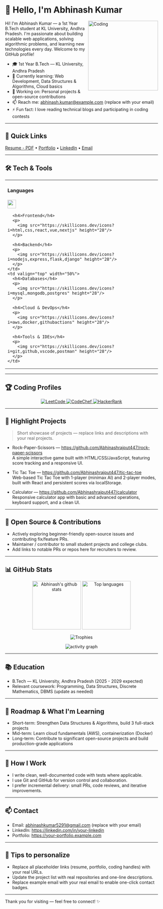 # 👋 Hello, I'm Abhinash Kumar
<img align="right" alt="Coding" width="230" src="https://raw.githubusercontent.com/Abhinashrajput447/Abhinashrajput447/main/assets/hero-code.gif" />

Hi! I'm Abhinash Kumar — a 1st Year B.Tech student at KL University, Andhra Pradesh. I'm passionate about building scalable web applications, solving algorithmic problems, and learning new technologies every day. Welcome to my GitHub profile!

- 🎓 1st Year B.Tech — KL University, Andhra Pradesh
- 🌱 Currently learning: Web Development, Data Structures & Algorithms, Cloud basics
- 🔭 Working on: Personal projects & open-source contributions
- 📫 Reach me: abhinash.kumar@example.com (replace with your email)
- ⚡ Fun fact: I love reading technical blogs and participating in coding contests

---

## 🔭 Quick Links
[Resume - PDF](https://example.com/your-resume.pdf) • [Portfolio](https://your-portfolio.example.com) • [LinkedIn](https://linkedin.com/in/your-linkedin) • [Email](mailto:abhinash.kumar@example.com)

---

## 🛠️ Tech & Tools

<table>
  <tr>
    <td valign="top" width="50%">
      <h4>Languages</h4>
      <p>
        <img src="https://skillicons.dev/icons?i=python,java,c,cpp,js,ts" height="28"/>
      </p>

      <h4>Frontend</h4>
      <p>
        <img src="https://skillicons.dev/icons?i=html,css,react,vue,nextjs" height="28"/>
      </p>

      <h4>Backend</h4>
      <p>
        <img src="https://skillicons.dev/icons?i=nodejs,express,flask,django" height="28"/>
      </p>
    </td>
    <td valign="top" width="50%">
      <h4>Databases</h4>
      <p>
        <img src="https://skillicons.dev/icons?i=mysql,mongodb,postgres" height="28"/>
      </p>

      <h4>Cloud & DevOps</h4>
      <p>
        <img src="https://skillicons.dev/icons?i=aws,docker,githubactions" height="28"/>
      </p>

      <h4>Tools & IDEs</h4>
      <p>
        <img src="https://skillicons.dev/icons?i=git,github,vscode,postman" height="28"/>
      </p>
    </td>
  </tr>
</table>

---

## 🏆 Coding Profiles
<div align="center">
  <a href="https://leetcode.com/Abhinash_4749" target="_blank">
    <img src="https://img.shields.io/badge/LeetCode-FFA116?style=for-the-badge&logo=LeetCode&logoColor=white" alt="LeetCode"/>
  </a>
  <a href="https://www.codechef.com/users/klu2500030978" target="_blank">
    <img src="https://img.shields.io/badge/CodeChef-%23964B00?style=for-the-badge&logo=CodeChef&logoColor=white" alt="CodeChef"/>
  </a>
  <a href="https://www.hackerrank.com/@h2500030978" target="_blank">
    <img src="https://img.shields.io/badge/HackerRank-2EC866?style=for-the-badge&logo=HackerRank&logoColor=white" alt="HackerRank"/>
  </a>
  
</div>

---

## 💼 Highlight Projects
> Short showcase of projects — replace links and descriptions with your real projects.

- Rock-Paper-Scissors — https://github.com/Abhinashrajput447/rock-paper-scissors  
  A simple interactive game built with HTML/CSS/JavaScript, featuring score tracking and a responsive UI.

- Tic Tac Toe — https://github.com/Abhinashrajput447/tic-tac-toe  
  Web-based Tic Tac Toe with 1-player (minimax AI) and 2-player modes, built with React and persistent scores via localStorage.

- Calculator — https://github.com/Abhinashrajput447/calculator  
  Responsive calculator app with basic and advanced operations, keyboard support, and a clean UI.

---

## 🚀 Open Source & Contributions
- Actively exploring beginner-friendly open-source issues and contributing fix/feature PRs.
- Maintainer / contributor to small student projects and college clubs.
- Add links to notable PRs or repos here for recruiters to review.

---

## 📊 GitHub Stats

<div align="center">
  <img src="https://github-readme-stats.vercel.app/api?username=Abhinashrajput447&theme=tokyonight&show_icons=true&include_all_commits=true&count_private=true" alt="Abhinash's github stats" height="160"/>
  <img src="https://github-readme-stats.vercel.app/api/top-langs/?username=Abhinashrajput447&theme=tokyonight&layout=compact" alt="Top languages" height="160"/>
</div>

<p align="center">
  <img src="https://github-profile-trophy.vercel.app/?username=Abhinashrajput447&theme=gruvbox" alt="Trophies" />
</p>

<div align="center">
  <img src="https://activity-graph.herokuapp.com/graph?username=Abhinashrajput447&bg_color=0d1117&color=79ff97&line=79ff97&point=ffffff&area=true&hide_border=true" alt="activity graph" />
</div>

---

## 📚 Education
- B.Tech — KL University, Andhra Pradesh (2025 - 2029 expected)
- Relevant coursework: Programming, Data Structures, Discrete Mathematics, DBMS (update as needed)

---

## 🧭 Roadmap & What I'm Learning
- Short-term: Strengthen Data Structures & Algorithms, build 3 full-stack projects
- Mid-term: Learn cloud fundamentals (AWS), containerization (Docker)
- Long-term: Contribute to significant open-source projects and build production-grade applications

---

## 📝 How I Work
- I write clean, well-documented code with tests where applicable.
- I use Git and GitHub for version control and collaboration.
- I prefer incremental delivery: small PRs, code reviews, and iterative improvements.

---

## 📫 Contact
- Email: abhinashkumar5291@gmail.com (replace with your email)
- LinkedIn: https://linkedin.com/in/your-linkedin
- Portfolio: https://your-portfolio.example.com

---

## 🙌 Tips to personalize
- Replace all placeholder links (resume, portfolio, coding handles) with your real URLs.
- Update the project list with real repositories and one-line descriptions.
- Replace example email with your real email to enable one-click contact badges.

---

Thank you for visiting — feel free to connect! ✨
